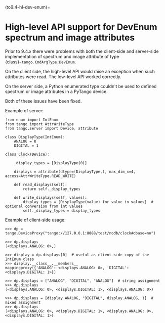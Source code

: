 (to9.4-hl-dev-enum)=

# High-level API support for DevEnum spectrum and image attributes

Prior to 9.4.x there were problems with both the client-side and server-side
implementation of spectrum and image attribute of type {class}`~tango.CmdArgType.DevEnum`.

On the client side, the high-level API would raise an exception when such attributes were read.
The low-level API worked correctly.

On the server side, a Python enumerated type couldn't be used to defined spectrum or image
attributes in a PyTango device.

Both of these issues have been fixed.

Example of server:

```
from enum import IntEnum
from tango import AttrWriteType
from tango.server import Device, attribute

class DisplayType(IntEnum):
    ANALOG = 0
    DIGITAL = 1

class Clock(Device):

    _display_types = [DisplayType(0)]

    displays = attribute(dtype=(DisplayType,), max_dim_x=4, access=AttrWriteType.READ_WRITE)

    def read_displays(self):
        return self._display_types

    def write_displays(self, values):
        display_types = [DisplayType(value) for value in values]  # optional conversion from int values
        self._display_types = display_types
```

Example of client-side usage:

```
>>> dp = tango.DeviceProxy("tango://127.0.0.1:8888/test/nodb/clock#dbase=no")

>>> dp.displays
(<displays.ANALOG: 0>,)

>>> display = dp.displays[0]  # useful as client-side copy of the IntEnum class
>>> display.__class__.__members__
mappingproxy({'ANALOG': <displays.ANALOG: 0>, 'DIGITAL': <displays.DIGITAL: 1>})

>>> dp.displays = ["ANALOG", "DIGITAL", "ANALOG"]  # string assignment
>>> dp.displays
(<displays.ANALOG: 0>, <displays.DIGITAL: 1>, <displays.ANALOG: 0>)

>>> dp.displays = [display.ANALOG, "DIGITAL", display.ANALOG, 1]  # mixed assignment
>>> dp.displays
(<displays.ANALOG: 0>, <displays.DIGITAL: 1>, <displays.ANALOG: 0>, <displays.DIGITAL: 1>)
```
